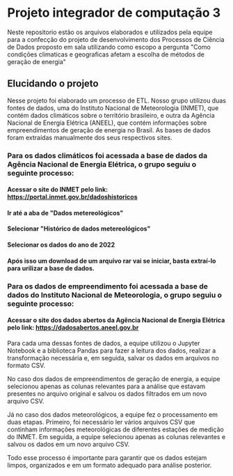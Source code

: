 # Projeto integrador de computação 3

Neste repositorio estão os arquivos elaborados e utilizados pela equipe para a confecção do projeto de desenvolvimento dos Processos de Ciência de Dados proposto em sala utilizando como escopo a pergunta "Como condições climaticas e geograficas afetam a escolha de métodos de geração de energia"

## Elucidando o projeto

Nesse projeto foi elaborado um processo de ETL. Nosso grupo utilizou duas fontes de dados, uma do Instituto Nacional de Meteorologia (INMET), que contém dados climáticos sobre o território brasileiro, e outra da Agência Nacional de Energia Elétrica (ANEEL), que contém informações sobre empreendimentos de geração de energia no Brasil.
As bases de dados foram extraídas manualmente dos seus respectivos sites.

### Para os dados climáticos foi acessada a base de dados da Agência Nacional de Energia Elétrica, o grupo seguiu o seguinte processo:

#### Acessar o site do INMET pelo link: https://portal.inmet.gov.br/dadoshistoricos

#### Ir até a aba de "Dados metereológicos"

#### Selecionar "Histórico de dados metereológicos"

#### Selecionar os dados do ano de 2022

#### Após isso um download de um arquivo rar vai se iniciar, basta extraí-lo para urilizar a base de dados.

### Para os dados de empreendimento foi acessada a base de dados do Instituto Nacional de Meteorologia, o grupo seguiu o seguinte processo:

#### Acessar o site dos dados abertos da Agência Nacional de Energia Elétrica pelo link: https://dadosabertos.aneel.gov.br

Para cada uma dessas fontes de dados, a equipe utilizou o Jupyter Notebook e a biblioteca Pandas para fazer a leitura dos dados, realizar a transformação necessária e, em seguida, salvar os dados em arquivos no formato CSV.

No caso dos dados de empreendimentos de geração de energia, a equipe selecionou apenas as colunas relevantes para a análise que estavam presentes no arquivo original e salvou os dados filtrados em um novo arquivo CSV.

Já no caso dos dados meteorológicos, a equipe fez o processamento em duas etapas. Primeiro, foi necessário ler vários arquivos CSV que continham informações meteorológicas de diferentes estações de medição do INMET. Em seguida, a equipe selecionou apenas as colunas relevantes e salvou os dados em um novo arquivo CSV.

Todo esse processo é importante para garantir que os dados estejam limpos, organizados e em um formato adequado para análise posterior.



